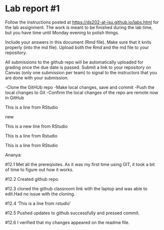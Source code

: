 
<!-- README.md is generated from README.Rmd. Please edit the README.Rmd file -->

# Lab report \#1

Follow the instructions posted at
<https://ds202-at-isu.github.io/labs.html> for the lab assignment. The
work is meant to be finished during the lab time, but you have time
until Monday evening to polish things.

Include your answers in this document (Rmd file). Make sure that it
knits properly (into the md file). Upload both the Rmd and the md file
to your repository.

All submissions to the github repo will be automatically uploaded for
grading once the due date is passed. Submit a link to your repository on
Canvas (only one submission per team) to signal to the instructors that
you are done with your submission.

-Clone the GitHUb repo -Make local changes, save and commit -Push the
local changes to Git -Confirm the local changes of the repo are remote
now in GitHub

This is a line from RStudio

new

This is a new line from RStudio

This is a line from Rstudio

This is a line from RStudio

Ananya:

\#12.1 Met all the prereqisites. As it was my first time using GIT, it
took a bit of time to figure out how it works.

\#12.2 Created github repo.

\#12.3 cloned the github classroom link with the laptop and was able to
edit.Had no issue with the cloning.

\#12.4 ‘This is a line from rstudio’

\#12.5 Pushed updates to github successfully and pressed commit.

\#12.6 I verified that my changes appeared on the readme file.
